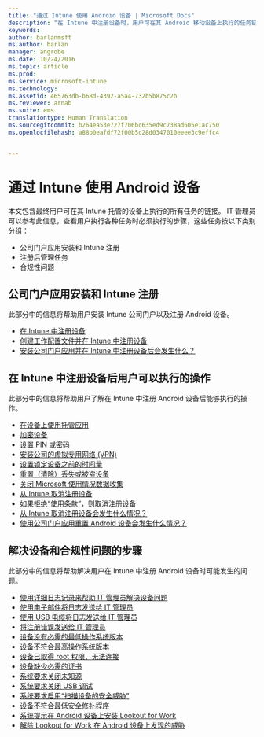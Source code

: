 ```yaml
---
title: "通过 Intune 使用 Android 设备 | Microsoft Docs"
description: "在 Intune 中注册设备时，用户可在其 Android 移动设备上执行的任务链接列表"
keywords: 
author: barlanmsft
ms.author: barlan
manager: angrobe
ms.date: 10/24/2016
ms.topic: article
ms.prod: 
ms.service: microsoft-intune
ms.technology: 
ms.assetid: 465763db-b68d-4392-a5a4-732b5b875c2b
ms.reviewer: arnab
ms.suite: ems
translationtype: Human Translation
ms.sourcegitcommit: b264ea53e727f706bc635ed9c738ad605e1ac750
ms.openlocfilehash: a88b0eafdf72f00b5c28d0347010eeee3c9effc4


---
```



# <a name="using-your-android-device-with-intune"></a>通过 Intune 使用 Android 设备

本文包含最终用户可在其 Intune 托管的设备上执行的所有任务的链接。 IT 管理员可以参考此信息，查看用户执行各种任务时必须执行的步骤，这些任务按以下类别分组：

- 公司门户应用安装和 Intune 注册
- 注册后管理任务
- 合规性问题

## <a name="company-portal-app-installation-and-intune-enrollment"></a>公司门户应用安装和 Intune 注册

此部分中的信息将帮助用户安装 Intune 公司门户以及注册 Android 设备。

- [在 Intune 中注册设备](enroll-your-device-in-Intune-android.md)
- [创建工作配置文件并在 Intune 中注册设备](create-a-work-profile-and-enroll-your-device-in-intune-android.md)
- [安装公司门户应用并在 Intune 中注册设备后会发生什么？](what-happens-if-you-install-the-company-portal-app-and-enroll-your-device-in-intune-android.md)

## <a name="things-users-can-do-when-their-device-is-enrolled-in-intune"></a>在 Intune 中注册设备后用户可以执行的操作

此部分中的信息将帮助用户了解在 Intune 中注册 Android 设备后能够执行的操作。

- [在设备上使用托管应用](use-managed-apps-on-your-device-android.md)
- [加密设备](encrypt-your-device-android.md)
- [设置 PIN 或密码](set-your-pin-or-password-android.md)
- [安装公司的虚拟专用网络 (VPN)](install-your-companys-virtual-private-network-VPN-android.md)
- [设置锁定设备之前的时间量](set-the-amount-of-time-before-your-device-is-locked-android.md)
- [重置（清除）丢失或被盗设备](reset-erase-your-lost-or-stolen-device-android.md)
- [关闭 Microsoft 使用情况数据收集](turn-off-microsoft-usage-data-collection-android.md)
- [从 Intune 取消注册设备](unenroll-your-device-from-intune-android.md)
- [如果拒绝“使用条款”，则取消注册设备](unenroll-your-device-from-intune-if-you-declined-terms-of-use-android.md)
- [从 Intune 取消注册设备会发生什么情况？](what-happens-if-you-unenroll-your-device-from-intune-android.md)
- [使用公司门户应用重置 Android 设备会发生什么情况？](what-happens-if-you-reset-your-device-using-the-company-portal-android.md)
<!--- - [What is the Rights Management sharing app?](what-is-the-rms-sharing-app-android.md) --->

## <a name="steps-to-fix-device-and-compliance-issues"></a>解决设备和合规性问题的步骤

此部分中的信息将帮助解决用户在 Intune 中注册 Android 设备时可能发生的问题。

- [使用详细日志记录来帮助 IT 管理员解决设备问题](use-verbose-logging-to-help-your-it-administrator-fix-device-issues-android.md)
- [使用电子邮件将日志发送给 IT 管理员](send-logs-to-your-it-admin-by-email-android.md)
- [使用 USB 电缆将日志发送给 IT 管理员](send-logs-to-your-it-admin-using-cable-android.md)
- [将注册错误发送给 IT 管理员](send-enrollment-errors-to-your-it-admin-android.md)
- [设备没有必需的最低操作系统版本](you-need-to-update-your-android-device.md)
- [设备不符合最高操作系统版本](your-android-version-isnt-yet-supported.md)
- [设备已取得 root 权限，无法连接](your-device-is-rooted-and-you-cant-connect-android.md)
- [设备缺少必需的证书](your-device-is-missing-a-required-certificate-landing-android.md)
- [系统要求关闭未知源](you-are-asked-to-turn-off-unknown-sources-android.md)
- [系统要求关闭 USB 调试](you-are-asked-to-turn-off-usb-debugging-android.md)
- [系统要求启用“扫描设备的安全威胁”](you-are-asked-to-turn-on-scan-device-for-security-threats-android.md)
- [设备不符合最低安全修补程序](your-device-does-not-meet-the-minimum-security-patch-android.md)
- [系统提示在 Android 设备上安装 Lookout for Work](you-are-prompted-to-install-lookout-for-work-android.md)
- [解除 Lookout for Work 在 Android 设备上发现的威胁](you-need-to-resolve-a-threat-found-by-lookout-for-work-android.md)



<!--HONumber=Jan17_HO1-->


